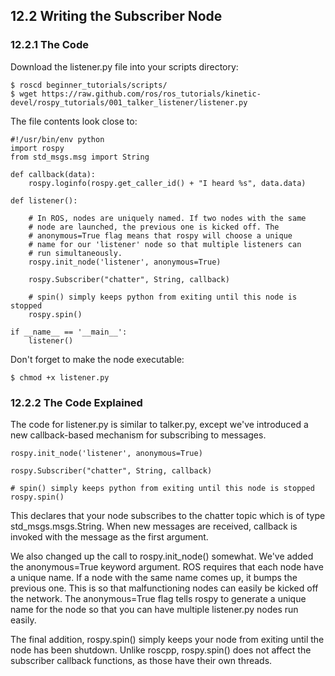 ## 12.2 Writing the Subscriber Node
### 12.2.1 The Code
Download the listener.py file into your scripts directory:
```
$ roscd beginner_tutorials/scripts/
$ wget https://raw.github.com/ros/ros_tutorials/kinetic-devel/rospy_tutorials/001_talker_listener/listener.py
```
The file contents look close to:
```
#!/usr/bin/env python
import rospy
from std_msgs.msg import String

def callback(data):
    rospy.loginfo(rospy.get_caller_id() + "I heard %s", data.data)
    
def listener():

    # In ROS, nodes are uniquely named. If two nodes with the same
    # node are launched, the previous one is kicked off. The
    # anonymous=True flag means that rospy will choose a unique
    # name for our 'listener' node so that multiple listeners can
    # run simultaneously.
    rospy.init_node('listener', anonymous=True)

    rospy.Subscriber("chatter", String, callback)

    # spin() simply keeps python from exiting until this node is stopped
    rospy.spin()

if __name__ == '__main__':
    listener()
```
Don't forget to make the node executable:
```
$ chmod +x listener.py
```
### 12.2.2 The Code Explained
The code for listener.py is similar to talker.py, except we've introduced a new callback-based mechanism for subscribing to messages.
```
rospy.init_node('listener', anonymous=True)

rospy.Subscriber("chatter", String, callback)

# spin() simply keeps python from exiting until this node is stopped
rospy.spin()
```
This declares that your node subscribes to the chatter topic which is of type std_msgs.msgs.String. When new messages are received, callback is invoked with the message as the first argument.

We also changed up the call to rospy.init_node() somewhat. We've added the anonymous=True keyword argument. ROS requires that each node have a unique name. If a node with the same name comes up, it bumps the previous one. This is so that malfunctioning nodes can easily be kicked off the network. The anonymous=True flag tells rospy to generate a unique name for the node so that you can have multiple listener.py nodes run easily.

The final addition, rospy.spin() simply keeps your node from exiting until the node has been shutdown. Unlike roscpp, rospy.spin() does not affect the subscriber callback functions, as those have their own threads.





